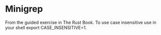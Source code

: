 # Minigrep
From the guided exercise in The Rust Book.
To use case insensitive use in your shell export CASE_INSENSITIVE=1.
